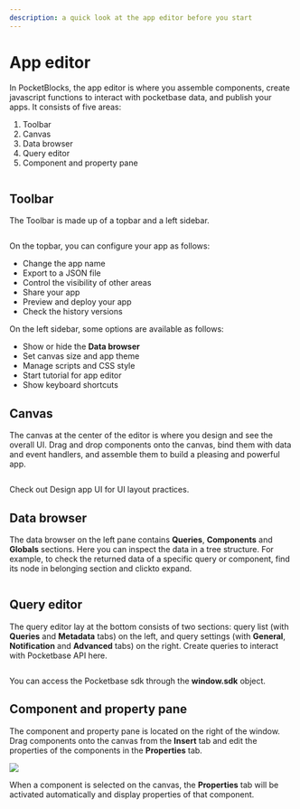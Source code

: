 ```yaml
---
description: a quick look at the app editor before you start
---
```


# App editor

In PocketBlocks, the app editor is where you assemble components, create javascript functions to interact with pocketbase data, and publish your apps. It consists of five areas:

1. Toolbar
2. Canvas
3. Data browser
4. Query editor
5. Component and property pane

<figure><img src="../.gitbook/assets/build-apps/app-editor/01.png" alt=""><figcaption></figcaption></figure>

## Toolbar

The Toolbar is made up of a topbar and a left sidebar.

<figure><img src="../.gitbook/assets/build-apps/app-editor/01.png" alt=""><figcaption></figcaption></figure>

On the topbar, you can configure your app as follows:

- Change the app name
- Export to a JSON file
- Control the visibility of other areas
- Share your app
- Preview and deploy your app
- Check the history versions

On the left sidebar, some options are available as follows:

- Show or hide the **Data browser**
- Set canvas size and app theme
- Manage scripts and CSS style
- Start tutorial for app editor
- Show keyboard shortcuts

## Canvas

The canvas at the center of the editor is where you design and see the overall UI. Drag and drop components onto the canvas, bind them with data and event handlers, and assemble them to build a pleasing and powerful app.

<figure><img src="../.gitbook/assets/build-apps/app-editor/03.gif" alt=""><figcaption></figcaption></figure>

Check out Design app UI for UI layout practices.

## Data browser

The data browser on the left pane contains **Queries**, **Components** and **Globals** sections. Here you can inspect the data in a tree structure. For example, to check the returned data of a specific query or component, find its node in belonging section and click<img src="../.gitbook/assets/build-apps/app-editor/04.png" alt="" data-size="line">to expand.

<figure><img src="../.gitbook/assets/build-apps/app-editor/05.gif" alt=""><figcaption></figcaption></figure>

## Query editor

The query editor lay at the bottom consists of two sections: query list (with **Queries** and **Metadata** tabs) on the left, and query settings (with **General**, **Notification** and **Advanced** tabs) on the right. Create queries to interact with Pocketbase API here.

<figure><img src="../.gitbook/assets/build-apps/app-editor/06.png" alt=""><figcaption></figcaption></figure>

You can access the Pocketbase sdk through the **window.sdk** object.

## Component and property pane

The component and property pane is located on the right of the window. Drag components onto the canvas from the **Insert** tab and edit the properties of the components in the **Properties** tab.

<img src="../.gitbook/assets/build-apps/app-editor/07.png" alt="" data-size="original">![](../.gitbook/assets/build-apps/app-editor/08.png)

When a component is selected on the canvas, the **Properties** tab will be activated automatically and display properties of that component.
